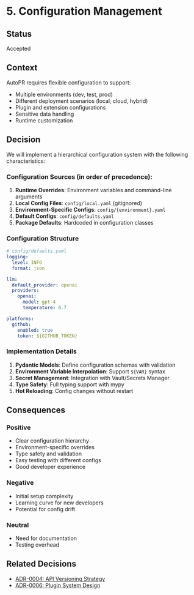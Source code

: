# 5. Configuration Management

## Status
Accepted

## Context
AutoPR requires flexible configuration to support:
- Multiple environments (dev, test, prod)
- Different deployment scenarios (local, cloud, hybrid)
- Plugin and extension configurations
- Sensitive data handling
- Runtime customization

## Decision
We will implement a hierarchical configuration system with the following characteristics:

### Configuration Sources (in order of precedence):
1. **Runtime Overrides**: Environment variables and command-line arguments
2. **Local Config Files**: `config/local.yaml` (gitignored)
3. **Environment-Specific Configs**: `config/{environment}.yaml`
4. **Default Configs**: `config/defaults.yaml`
5. **Package Defaults**: Hardcoded in configuration classes

### Configuration Structure
```yaml
# config/defaults.yaml
logging:
  level: INFO
  format: json

llm:
  default_provider: openai
  providers:
    openai:
      model: gpt-4
      temperature: 0.7

platforms:
  github:
    enabled: true
    token: ${GITHUB_TOKEN}
```

### Implementation Details
1. **Pydantic Models**: Define configuration schemas with validation
2. **Environment Variable Interpolation**: Support `${VAR}` syntax
3. **Secret Management**: Integration with Vault/Secrets Manager
4. **Type Safety**: Full typing support with mypy
5. **Hot Reloading**: Config changes without restart

## Consequences
### Positive
- Clear configuration hierarchy
- Environment-specific overrides
- Type safety and validation
- Easy testing with different configs
- Good developer experience

### Negative
- Initial setup complexity
- Learning curve for new developers
- Potential for config drift

### Neutral
- Need for documentation
- Testing overhead

## Related Decisions
- [ADR-0004: API Versioning Strategy](0004-api-versioning-strategy.md)
- [ADR-0006: Plugin System Design](0006-plugin-system-design.md)
